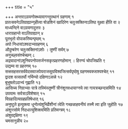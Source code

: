 +++
title = "५"

+++
अन्तराऽग्रयणोक्थ्यावागन्तुस्थानं ग्रहणाम् १  
प्रातःसवनेऽतिग्राह्यान्गृहीत्वा षोडशिनं खादिरेण चतुःस्रक्तिनाऽतिष्ठ युक्ष्वा हीति वा २  
माध्यन्दिने वाऽग्रयणादुत्तरः ३  
धाराग्रहान्ते वाऽतिग्राह्यान् ४  
पूतभृतो वोपाकरिष्यन्पृष्ठम् ५  
अपो निधायांऽश्वदाभ्यग्रहणम् ६  
औदुम्बरेण चतुःस्रक्तिनांऽशोः । तूष्णीं सर्वम् ७  
अनुच्छ्वसंश्चेच्छन् ८  
अद्र्यादानांऽशुनिवपनोपसर्जनसकृत्प्रहरणहोमान् । हिरण्यं चोपजिघ्रति ९  
उद्यम्य वा प्रहरणम् १०  
सत्त्रसहसरसर्ववेदसवाजपेयराजसूयविश्वजित्सर्वपृष्ठेषु ग्रहणमवक्जाश्यश्चेत् ११  
द्वादश वत्सतर्यो गर्भिण्यो दक्षिणाऽसत्त्रे १२  
बुभूषतोऽदाभ्यं गृह्णाति १३  
आसिच्य निग्राभ्याः पात्रे तस्मिंस्तूष्णीं त्रीनंशूनवधायाग्नये त्वा गायत्रच्छन्दसमिति १४  
उपयामः सर्वत्राऽविशेषात् १५  
विग्रहादित्यग्रहप्रतिषेधात् १६  
अनुष्टुते इत्युक्त्वा धूनोत्यंशुभिर्व्रेशीनां त्वेति गच्छन्नाहवनीयं तस्मै त्वा इति जुहोति १७  
अंशून्त्सोमे निदधात्युशिक्त्वमिति प्रतिमन्त्रम् १८  
अंशुवद्दक्षिणा १९  
चमसानुन्नीय २०  
